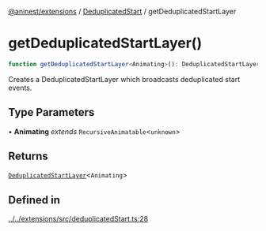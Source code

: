 [@aninest/extensions](../../index.md) / [DeduplicatedStart](../index.md) / getDeduplicatedStartLayer

# getDeduplicatedStartLayer()

```ts
function getDeduplicatedStartLayer<Animating>(): DeduplicatedStartLayer<Animating>
```

Creates a DeduplicatedStartLayer which broadcasts deduplicated start events.

## Type Parameters

• **Animating** *extends* `RecursiveAnimatable`\<`unknown`\>

## Returns

[`DeduplicatedStartLayer`](../type-aliases/DeduplicatedStartLayer.md)\<`Animating`\>

## Defined in

[../../extensions/src/deduplicatedStart.ts:28](https://github.com/zphrs/aninest/blob/988b5e8ac7585d70f507e793229537041ab3eea8/extensions/src/deduplicatedStart.ts#L28)
